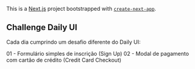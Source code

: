This is a [Next.js](https://nextjs.org/) project bootstrapped with [`create-next-app`](https://github.com/vercel/next.js/tree/canary/packages/create-next-app).

## Challenge Daily UI

Cada dia cumprindo um desafio diferente do Daily UI:

01 - Formulário simples de inscrição (Sign Up)
02 - Modal de pagamento com cartão de crédito (Credit Card Checkout)
